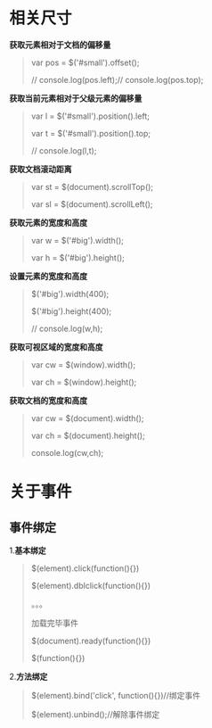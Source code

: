 # 相关尺寸

**获取元素相对于文档的偏移量**

> var pos = $('#small').offset(); 
>
> // console.log(pos.left);// console.log(pos.top);

**获取当前元素相对于父级元素的偏移量**

> var l = $('#small').position().left;
>
> var t = $('#small').position().top;
>
> // console.log(l,t);

**获取文档滚动距离**

> var st = $(document).scrollTop();
>
> var sl = $(document).scrollLeft();

**获取元素的宽度和高度**

> var w = $('#big').width();
>
> var h = $('#big').height();

**设置元素的宽度和高度**

> $('#big').width(400);
>
> $('#big').height(400);
>
> // console.log(w,h);

**获取可视区域的宽度和高度**

> var cw = $(window).width();
>
> var ch = $(window).height();

**获取文档的宽度和高度**

> var cw = $(document).width();
>
> var ch = $(document).height();
>
> console.log(cw,ch);



# 关于事件

## 事件绑定

1.**基本绑定**

> $(element).click(function(){})
>
> $(element).dblclick(function(){})
>
> 。。。
>
> 加载完毕事件
>
> $(document).ready(function(){})
>
> $(function(){})

2.**方法绑定**

> $(element).bind('click', function(){})//绑定事件
>
> $(element).unbind();//解除事件绑定